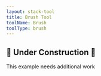 ```yaml
---
layout: stack-tool
title: Brush Tool
toolName: Brush
toolType: brush
---
```


<h2 class="title is-2">🚧 Under Construction 🚧</h2>

This example needs additional work

<script>

  document.addEventListener("DOMContentLoaded", (event) => {
    const brushTools = cornerstoneTools.store.state.tools.find((tool) => tool.name === 'Brush')

    console.log(brushTools)

  })

</script>
